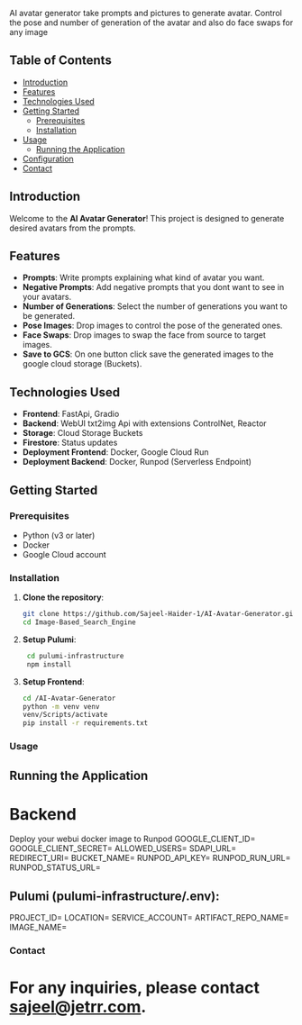 AI avatar generator take prompts and pictures to generate avatar. Control the pose and number of generation of the avatar and also do face swaps for any image

## Table of Contents

- [Introduction](#introduction)
- [Features](#features)
- [Technologies Used](#technologies-used)
- [Getting Started](#getting-started)
  - [Prerequisites](#prerequisites)
  - [Installation](#installation)
- [Usage](#usage)
  - [Running the Application](#running-the-application)
- [Configuration](#configuration)
- [Contact](#contact)

## Introduction

Welcome to the **AI Avatar Generator**! This project is designed to generate desired avatars from the prompts.

## Features

- **Prompts**: Write prompts explaining what kind of avatar you want.
- **Negative Prompts**: Add negative prompts that you dont want to see in your avatars.
- **Number of Generations**: Select the number of generations you want to be generated.
- **Pose Images**: Drop images to control the pose of the generated ones.
- **Face Swaps**: Drop images to swap the face from source to target images.
- **Save to GCS**: On one button click save the generated images to the google cloud storage (Buckets).

## Technologies Used

- **Frontend**: FastApi, Gradio
- **Backend**: WebUI txt2img Api with extensions ControlNet, Reactor
- **Storage**: Cloud Storage Buckets
- **Firestore**: Status updates
- **Deployment Frontend**: Docker, Google Cloud Run
- **Deployment Backend**: Docker, Runpod (Serverless Endpoint)

## Getting Started

### Prerequisites

- Python (v3 or later)
- Docker
- Google Cloud account

### Installation

1. **Clone the repository**:
   ```bash
   git clone https://github.com/Sajeel-Haider-1/AI-Avatar-Generator.git
   cd Image-Based_Search_Engine
   ```
2. **Setup Pulumi**:
   ```bash
    cd pulumi-infrastructure
    npm install
   ```
3. **Setup Frontend**:
   ```bash
   cd /AI-Avatar-Generator
   python -m venv venv
   venv/Scripts/activate
   pip install -r requirements.txt
   ```

### Usage

## Running the Application

# Backend

Deploy your webui docker image to Runpod
GOOGLE_CLIENT_ID=
GOOGLE_CLIENT_SECRET=
ALLOWED_USERS=
SDAPI_URL=
REDIRECT_URI=
BUCKET_NAME=
RUNPOD_API_KEY=
RUNPOD_RUN_URL=
RUNPOD_STATUS_URL=

## Pulumi (pulumi-infrastructure/.env):

PROJECT_ID=
LOCATION=
SERVICE_ACCOUNT=
ARTIFACT_REPO_NAME=
IMAGE_NAME=

### Contact

# For any inquiries, please contact sajeel@jetrr.com.
